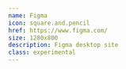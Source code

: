 ```yaml
---
name: Figma
icon: square.and.pencil
href: https://www.figma.com/
size: 1280x800
description: Figma desktop site
class: experimental
---
```

